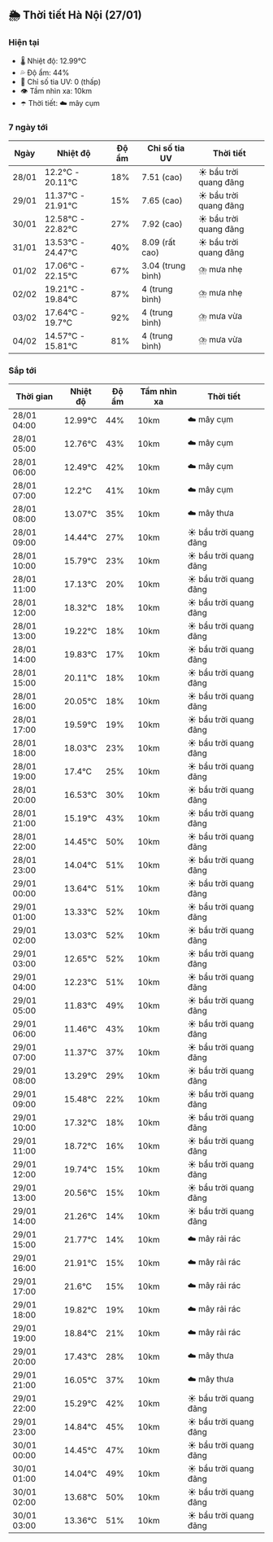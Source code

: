 ## 🌦️ Thời tiết Hà Nội (27/01)

### Hiện tại

- 🌡️ Nhiệt độ: 12.99℃
- 💦 Độ ẩm: 44%
- 🌟 Chỉ số tia UV: 0 (thấp)
- 👁️ Tầm nhìn xa: 10km
- ☂️ Thời tiết: ☁️ mây cụm

### 7 ngày tới

| Ngày | Nhiệt độ | Độ ẩm | Chỉ số tia UV | Thời tiết |
| --- | --- | --- | --- | --- |
| 28/01 | 12.2℃ - 20.11℃ | 18% | 7.51 (cao) | ☀️ bầu trời quang đãng |
| 29/01 | 11.37℃ - 21.91℃ | 15% | 7.65 (cao) | ☀️ bầu trời quang đãng |
| 30/01 | 12.58℃ - 22.82℃ | 27% | 7.92 (cao) | ☀️ bầu trời quang đãng |
| 31/01 | 13.53℃ - 24.47℃ | 40% | 8.09 (rất cao) | ☀️ bầu trời quang đãng |
| 01/02 | 17.06℃ - 22.15℃ | 67% | 3.04 (trung bình) | ⛈️ mưa nhẹ |
| 02/02 | 19.21℃ - 19.84℃ | 87% | 4 (trung bình) | ⛈️ mưa nhẹ |
| 03/02 | 17.64℃ - 19.7℃ | 92% | 4 (trung bình) | ⛈️ mưa vừa |
| 04/02 | 14.57℃ - 15.81℃ | 81% | 4 (trung bình) | ⛈️ mưa vừa |

### Sắp tới

| Thời gian | Nhiệt độ | Độ ẩm | Tầm nhìn xa | Thời tiết |
| --- | --- | --- | --- | --- |
| 28/01 04:00 | 12.99℃ | 44% | 10km | ☁️ mây cụm |
| 28/01 05:00 | 12.76℃ | 43% | 10km | ☁️ mây cụm |
| 28/01 06:00 | 12.49℃ | 42% | 10km | ☁️ mây cụm |
| 28/01 07:00 | 12.2℃ | 41% | 10km | ☁️ mây cụm |
| 28/01 08:00 | 13.07℃ | 35% | 10km | ☁️ mây thưa |
| 28/01 09:00 | 14.44℃ | 27% | 10km | ☀️ bầu trời quang đãng |
| 28/01 10:00 | 15.79℃ | 23% | 10km | ☀️ bầu trời quang đãng |
| 28/01 11:00 | 17.13℃ | 20% | 10km | ☀️ bầu trời quang đãng |
| 28/01 12:00 | 18.32℃ | 18% | 10km | ☀️ bầu trời quang đãng |
| 28/01 13:00 | 19.22℃ | 18% | 10km | ☀️ bầu trời quang đãng |
| 28/01 14:00 | 19.83℃ | 17% | 10km | ☀️ bầu trời quang đãng |
| 28/01 15:00 | 20.11℃ | 18% | 10km | ☀️ bầu trời quang đãng |
| 28/01 16:00 | 20.05℃ | 18% | 10km | ☀️ bầu trời quang đãng |
| 28/01 17:00 | 19.59℃ | 19% | 10km | ☀️ bầu trời quang đãng |
| 28/01 18:00 | 18.03℃ | 23% | 10km | ☀️ bầu trời quang đãng |
| 28/01 19:00 | 17.4℃ | 25% | 10km | ☀️ bầu trời quang đãng |
| 28/01 20:00 | 16.53℃ | 30% | 10km | ☀️ bầu trời quang đãng |
| 28/01 21:00 | 15.19℃ | 43% | 10km | ☀️ bầu trời quang đãng |
| 28/01 22:00 | 14.45℃ | 50% | 10km | ☀️ bầu trời quang đãng |
| 28/01 23:00 | 14.04℃ | 51% | 10km | ☀️ bầu trời quang đãng |
| 29/01 00:00 | 13.64℃ | 51% | 10km | ☀️ bầu trời quang đãng |
| 29/01 01:00 | 13.33℃ | 52% | 10km | ☀️ bầu trời quang đãng |
| 29/01 02:00 | 13.03℃ | 52% | 10km | ☀️ bầu trời quang đãng |
| 29/01 03:00 | 12.65℃ | 52% | 10km | ☀️ bầu trời quang đãng |
| 29/01 04:00 | 12.23℃ | 51% | 10km | ☀️ bầu trời quang đãng |
| 29/01 05:00 | 11.83℃ | 49% | 10km | ☀️ bầu trời quang đãng |
| 29/01 06:00 | 11.46℃ | 43% | 10km | ☀️ bầu trời quang đãng |
| 29/01 07:00 | 11.37℃ | 37% | 10km | ☀️ bầu trời quang đãng |
| 29/01 08:00 | 13.29℃ | 29% | 10km | ☀️ bầu trời quang đãng |
| 29/01 09:00 | 15.48℃ | 22% | 10km | ☀️ bầu trời quang đãng |
| 29/01 10:00 | 17.32℃ | 18% | 10km | ☀️ bầu trời quang đãng |
| 29/01 11:00 | 18.72℃ | 16% | 10km | ☀️ bầu trời quang đãng |
| 29/01 12:00 | 19.74℃ | 15% | 10km | ☀️ bầu trời quang đãng |
| 29/01 13:00 | 20.56℃ | 15% | 10km | ☀️ bầu trời quang đãng |
| 29/01 14:00 | 21.26℃ | 14% | 10km | ☀️ bầu trời quang đãng |
| 29/01 15:00 | 21.77℃ | 14% | 10km | ☁️ mây rải rác |
| 29/01 16:00 | 21.91℃ | 15% | 10km | ☁️ mây rải rác |
| 29/01 17:00 | 21.6℃ | 15% | 10km | ☁️ mây rải rác |
| 29/01 18:00 | 19.82℃ | 19% | 10km | ☁️ mây rải rác |
| 29/01 19:00 | 18.84℃ | 21% | 10km | ☁️ mây rải rác |
| 29/01 20:00 | 17.43℃ | 28% | 10km | ☁️ mây thưa |
| 29/01 21:00 | 16.05℃ | 37% | 10km | ☁️ mây thưa |
| 29/01 22:00 | 15.29℃ | 42% | 10km | ☀️ bầu trời quang đãng |
| 29/01 23:00 | 14.84℃ | 45% | 10km | ☀️ bầu trời quang đãng |
| 30/01 00:00 | 14.45℃ | 47% | 10km | ☀️ bầu trời quang đãng |
| 30/01 01:00 | 14.04℃ | 49% | 10km | ☀️ bầu trời quang đãng |
| 30/01 02:00 | 13.68℃ | 50% | 10km | ☀️ bầu trời quang đãng |
| 30/01 03:00 | 13.36℃ | 51% | 10km | ☀️ bầu trời quang đãng |
